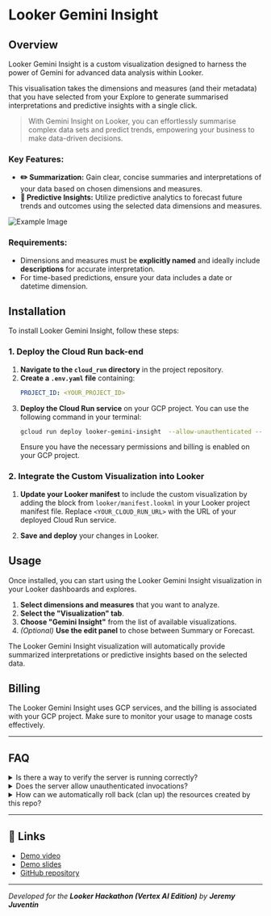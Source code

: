 # Looker Gemini Insight

## Overview

Looker Gemini Insight is a custom visualization designed to harness the power of Gemini for advanced data analysis within Looker. 

This visualisation takes the dimensions and measures (and their metadata) that you have selected from your Explore to generate summarised interpretations and predictive insights with a single click.

> With Gemini Insight on Looker, you can effortlessly summarise complex data sets and predict trends, empowering your business to make data-driven decisions.

### Key Features:
- **✏️ Summarization:** Gain clear, concise summaries and interpretations of your data based on chosen dimensions and measures.
- **🔮 Predictive Insights:** Utilize predictive analytics to forecast future trends and outcomes using the selected data dimensions and measures.

![Example Image](https://github.com/user-attachments/assets/b040cba4-68cb-4792-9bc1-f092edacd267)

### Requirements:
- Dimensions and measures must be **explicitly named** and ideally include **descriptions** for accurate interpretation.
- For time-based predictions, ensure your data includes a date or datetime dimension.

## Installation

To install Looker Gemini Insight, follow these steps:

### 1. Deploy the Cloud Run back-end

1. **Navigate to the `cloud_run` directory** in the project repository.
2. **Create a `.env.yaml` file** containing:
   ```yaml
   PROJECT_ID: <YOUR_PROJECT_ID>
   ```
2. **Deploy the Cloud Run service** on your GCP project. You can use the following command in your terminal:
   ```sh
   gcloud run deploy looker-gemini-insight  --allow-unauthenticated --env-vars-file=.env.yaml --source .
   ```
   Ensure you have the necessary permissions and billing is enabled on your GCP project.

### 2. Integrate the Custom Visualization into Looker

1. **Update your Looker manifest** to include the custom visualization by adding the block from `looker/manifest.lookml` in your Looker project manifest file. Replace `<YOUR_CLOUD_RUN_URL>` with the URL of your deployed Cloud Run service.

2. **Save and deploy** your changes in Looker.

## Usage

Once installed, you can start using the Looker Gemini Insight visualization in your Looker dashboards and explores.

1. **Select dimensions and measures** that you want to analyze.
2. **Select the "Visualization" tab**.
3. **Choose "Gemini Insight"** from the list of available visualizations.
4. *(Optional)* **Use the edit panel** to chose between Summary or Forecast.

The Looker Gemini Insight visualization will automatically provide summarized interpretations or predictive insights based on the selected data.

## Billing

The Looker Gemini Insight uses GCP services, and the billing is associated with your GCP project. Make sure to monitor your usage to manage costs effectively.

---

## FAQ

<details>
  <summary>Is there a way to verify the server is running correctly?</summary>

  Yes, you will get 'Hello, World!' message on `https://<YOUR_CLOUD_RUN_URL>.run.app/`.
</details>

<details>
  <summary>Does the server allow unauthenticated invocations?</summary>
  
  Yes
</details>

<details>
  <summary>How can we automatically roll back (clan up) the resources created by this repo?</summary>
  
  The Terraform configuration will soon be available.
</details>

---

## 🔗 Links

- [Demo video](https://www.youtube.com/watch?v=mw-2q68RqFw)
- [Demo slides](https://docs.google.com/presentation/d/1j6oT0jyhlEQ-FOplNH7we63KS4N70ydpaqhiJ14St3c/edit?usp=sharing)
- [GitHub repository](https://github.com/Juventin/looker_gemini_insight)

---

*Developed for the ***Looker Hackathon (Vertex AI Edition)*** by ***Jeremy Juventin****
